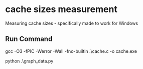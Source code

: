 # cache sizes measurement
Measuring cache sizes - specifically made to work for Windows

## Run Command

gcc -O3 -fPIC -Werror -Wall -fno-builtin .\cache.c -o cache.exe

python .\graph_data.py
